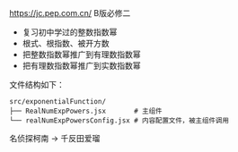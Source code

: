 https://jc.pep.com.cn/ B版必修二

- 复习初中学过的整数指数幂
- 根式、根指数、被开方数
- 把整数指数幂推广到有理数指数幂
- 把有理数指数幂推广到实数指数幂

文件结构如下：

```
src/exponentialFunction/
├── RealNumExpPowers.jsx       # 主组件
└── realNumExpPowersConfig.jsx # 内容配置文件，被主组件调用
```

名侦探柯南 → 千反田爱瑠
